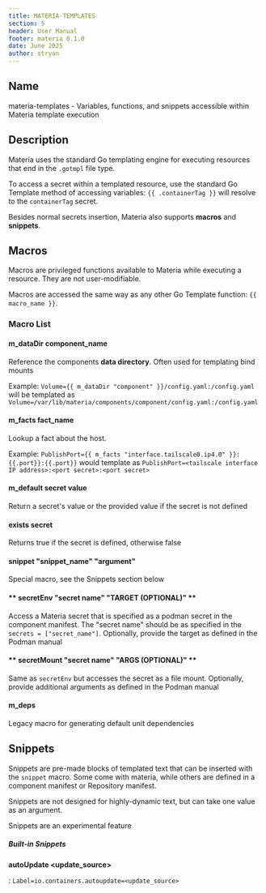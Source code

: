 ```yaml
---
title: MATERIA-TEMPLATES
section: 5
header: User Manual
footer: materia 0.1.0
date: June 2025
author: stryan
---
```


## Name
materia-templates - Variables, functions, and snippets accessible within Materia template execution

## Description

Materia uses the standard Go templating engine for executing resources that end in the `.gotmpl` file type.

To access a secret within a templated resource, use the standard Go Template method of accessing variables: `{{ .containerTag }}` will resolve to the `containerTag` secret.

Besides normal secrets insertion, Materia also supports **macros** and **snippets**.

## Macros

Macros are privileged functions available to Materia while executing a resource. They are not user-modifiable.

Macros are accessed the same way as any other Go Template function: `{{ macro_name }}`.

### Macro List

#### **m_dataDir component_name**

Reference the components **data directory**. Often used for templating bind mounts

   Example: `Volume={{ m_dataDir "component" }}/config.yaml:/config.yaml` will be templated as `Volume=/var/lib/materia/components/component/config.yaml:/config.yaml`

#### **m_facts fact_name**

Lookup a fact about the host.

   Example: `PublishPort={{ m_facts "interface.tailscale0.ip4.0" }}:{{.port}}:{{.port}}` would template as `PublishPort=<tailscale interface IP address>:<port secret>:<port secret>`

#### **m_default secret value**

Return a secret's value or the provided value if the secret is not defined

#### **exists secret**

Returns true if the secret is defined, otherwise false

#### **snippet "snippet_name" "argument"**

Special macro, see the Snippets section below

#### ** secretEnv "secret name" "TARGET (OPTIONAL)" **

Access a Materia secret that is specified as a podman secret in the component manifest. The "secret name" should be as specified in the `secrets = ["secret_name"]`. Optionally, provide the target as defined in the Podman manual

#### ** secretMount "secret name" "ARGS (OPTIONAL)" **

Same as `secretEnv` but accesses the secret as a file mount. Optionally, provide additional arguments as defined in the Podman manual


#### **m_deps**

Legacy macro for generating default unit dependencies


## Snippets

Snippets are pre-made blocks of templated text that can be inserted with the `snippet` macro. Some come with materia, while others are defined in a component manifest or Repository manifest.

Snippets are not designed for highly-dynamic text, but can take one value as an argument.

Snippets are an experimental feature

##### Built-in Snippets

**autoUpdate <update_source>**

: `Label=io.containers.autoupdate=<update_source>`



